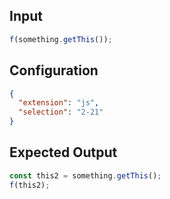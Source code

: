 
## Input
```javascript input
f(something.getThis());
```

## Configuration
```json configuration
{
  "extension": "js",
  "selection": "2-21"
}
```

## Expected Output
```javascript expected output
const this2 = something.getThis();
f(this2);
```
